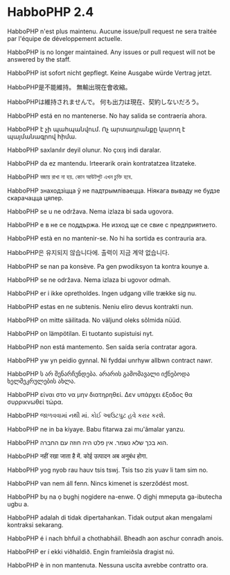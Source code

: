 HabboPHP 2.4
==============

HabboPHP n'est plus maintenu.
Aucune issue/pull request ne sera traitée par l'équipe de développement actuelle.

HabboPHP is no longer maintained.
Any issues or pull request will not be answered by the staff.

HabboPHP ist sofort nicht gepflegt.
Keine Ausgabe würde Vertrag jetzt.

HabboPHP是不能維持。 
無輸出現在會收縮。

HabboPHPは維持されませんで。 
何も出力は現在、契約しないだろう。

HabboPHP está en no mantenerse. 
No hay salida se contraería ahora.

HabboPHP է չի պահպանվում. 
Ոչ արտադրանքը կարող է պայմանագրով հիմա.

HabboPHP saxlanılır deyil olunur. 
No çıxış indi daralar.

HabboPHP da ez mantendu. 
Irteerarik orain kontratatzea litzateke.

HabboPHP বজায় রাখা না হয়. 
কোন আউটপুট এখন চুক্তি হবে.

HabboPHP знаходзіцца ў не падтрымліваецца. 
Ніякага вываду не будзе скарачацца цяпер.

HabboPHP se u ne održava. 
Nema izlaza bi sada ugovora.

HabboPHP е в не се поддържа. 
Не изход ще се свие с предприятието.

HabboPHP està en no mantenir-se. 
No hi ha sortida es contrauria ara.

HabboPHP은 유지되지 않습니다에. 
출력이 지금 계약 없습니다.

HabboPHP se nan pa konsève. 
Pa gen pwodiksyon ta kontra kounye a.

HabboPHP se ne održava. 
Nema izlaza bi ugovor odmah.

HabboPHP er i ikke opretholdes. 
Ingen udgang ville trække sig nu.

HabboPHP estas en ne subtenis. 
Neniu eliro devus kontrakti nun.

HabboPHP on mitte säilitada. 
No väljund oleks sõlmida nüüd.

HabboPHP on lämpötilan. 
Ei tuotanto supistuisi nyt.

HabboPHP non está mantemento. 
Sen saída sería contratar agora.

HabboPHP yw yn peidio gynnal. 
Ni fyddai unrhyw allbwn contract nawr.

HabboPHP ს არ შენარჩუნდება. 
არარის გამომავალი იქნებოდა ხელშეკრულების ახლა.

HabboPHP είναι στο να μην διατηρηθεί. 
Δεν υπάρχει έξοδος θα συρρικνωθεί τώρα.

HabboPHP જાળવવામાં નથી માં. 
કોઈ આઉટપુટ હવે કરાર કરશે.

HabboPHP ne in ba kiyaye. 
Babu fitarwa zai mu'ãmalar yanzu.

HabboPHP הוא בכך שלא נשמר. 
אין פלט היה חוזה עם החברה.

HabboPHP नहीं रखा जाता है में. 
कोई उत्पादन अब अनुबंध होगा.

HabboPHP yog nyob rau hauv tsis tswj. 
Tsis tso zis yuav li tam sim no.

HabboPHP van nem áll fenn. 
Nincs kimenet is szerződést most.

HabboPHP bụ na ọ bụghị nọgidere na-enwe. 
Ọ dịghị mmepụta ga-ibutecha ugbu a.

HabboPHP adalah di tidak dipertahankan. 
Tidak output akan mengalami kontraksi sekarang.

HabboPHP é i nach bhfuil a chothabháil. 
Bheadh ​​aon aschur conradh anois.

HabboPHP er í ekki viðhaldið. 
Engin framleiðsla dragist nú.

HabboPHP è in non mantenuta. 
Nessuna uscita avrebbe contratto ora.
